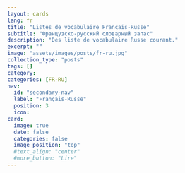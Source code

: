 ```yaml
---
layout: cards
lang: fr
title: "Listes de vocabulaire Français-Russe"
subtitle: "Французско-русский словарный запас"
description: "Des liste de vocabulaire Russe courant."
excerpt: ""
image: "assets/images/posts/fr-ru.jpg"
collection_type: "posts"
tags: []
category:
categories: [FR-RU]
nav:
  id: "secondary-nav"
  label: "Français-Russe"
  position: 3
  icon:
card:
  image: true
  date: false
  categories: false
  image_position: "top"
  #text_align: "center"
  #more_button: "Lire"
---
```

